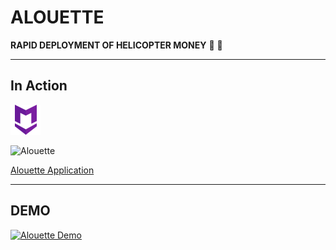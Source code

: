 # ALOUETTE
**RAPID DEPLOYMENT OF HELICOPTER MONEY** :helicopter: :money_with_wings: 
___
## In Action

![alt text](https://github.com/adam-p/markdown-here/raw/master/src/common/images/icon48.png "Logo Title Text 1")

![Alouette](https://github.com/alouette-admin/alouette-app/blob/master/images/alouette.ico "Alouette Helicopter Money")

[Alouette Application](hellicopter.bubbleapps.io)
___
## DEMO

[![Alouette Demo](http://img.youtube.com/vi/BNF1fHBCGi0/0.jpg)](http://www.youtube.com/watch?v=BNF1fHBCGi0)
